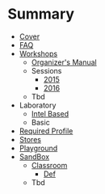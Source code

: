 # Summary

* [Cover](README.md)
* [FAQ](Faq.md)
* [Workshops](documentation/Workshops.md)
   * [Organizer's Manual](OrganizersManual.md)
   * Sessions
       * [2015](documentation/Sessions2015.md)
       * [2016](documentation/Sessions2016.md)
   * Tbd
* Laboratory
   * [Intel Based](documentation/LaboratoryIntelBased.md)
   * Basic
* [Required Profile](RequiredProfile.md)
* [Stores](Stores.md)
* [Playground](Playground.md)
* [SandBox](Sandbox.md)
   * [Classroom](Classroom.md)
       * [Def](documentation/Def.md)
   * Tbd

